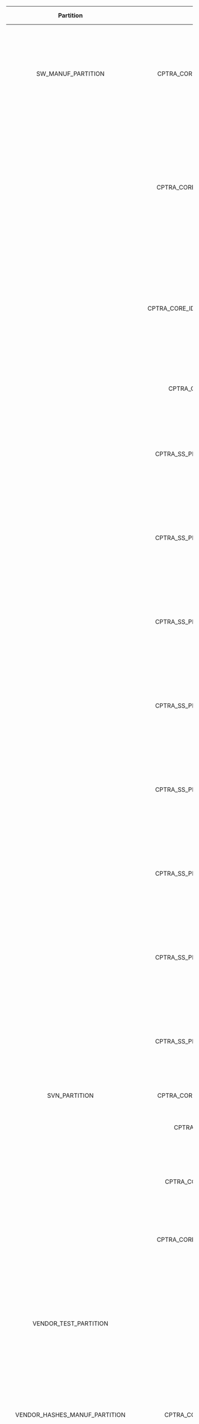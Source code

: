 <!--
DO NOT EDIT THIS FILE DIRECTLY.
It has been generated with ./tools/scripts/gen_fuse_ctrl_partitions/gen_fuse_ctrl_partitions.py
-->
|             Partition             |                    Item                     |  Size [B]  | Description                                                                                                                                                                           |
|:---------------------------------:|:-------------------------------------------:|:----------:|:--------------------------------------------------------------------------------------------------------------------------------------------------------------------------------------|
|        SW_MANUF_PARTITION         |      CPTRA_CORE_ANTI_ROLLBACK_DISABLE       |     1      | Disables anti-rollback support from Caliptra. For example, if a Platform RoT is managing FW storage and anti-rollback protection external to the SoC.                                 |
|                                   |     CPTRA_CORE_IDEVID_CERT_IDEVID_ATTR      |     96     | IDevID Certificate Generation Attributes. See IDevID certificate section. Caliptra only uses 352 bits. Integrator is not required to back the remaining 416 bits with physical fuses. |
|                                   |   CPTRA_CORE_IDEVID_MANUF_HSM_IDENTIFIER    |     16     | Spare bits for Vendor IDevID provisioner CA identifiers. Caliptra does not use these bits. Integrator is not required to back these with physical fuses.                              |
|                                   |         CPTRA_CORE_SOC_STEPPING_ID          |     2      | Identifier assigned by vendor to differentiate silicon steppings.                                                                                                                     |
|                                   |      CPTRA_SS_PROD_DEBUG_UNLOCK_PKS_0       |     48     | There are 8 different debug levels in production state. Thus, we need eight 384-bit locations for the hash of each of public key.                                                     |
|                                   |      CPTRA_SS_PROD_DEBUG_UNLOCK_PKS_1       |     48     | There are 8 different debug levels in production state. Thus, we need eight 384-bit locations for the hash of each of public key.                                                     |
|                                   |      CPTRA_SS_PROD_DEBUG_UNLOCK_PKS_2       |     48     | There are 8 different debug levels in production state. Thus, we need eight 384-bit locations for the hash of each of public key.                                                     |
|                                   |      CPTRA_SS_PROD_DEBUG_UNLOCK_PKS_3       |     48     | There are 8 different debug levels in production state. Thus, we need eight 384-bit locations for the hash of each of public key.                                                     |
|                                   |      CPTRA_SS_PROD_DEBUG_UNLOCK_PKS_4       |     48     | There are 8 different debug levels in production state. Thus, we need eight 384-bit locations for the hash of each of public key.                                                     |
|                                   |      CPTRA_SS_PROD_DEBUG_UNLOCK_PKS_5       |     48     | There are 8 different debug levels in production state. Thus, we need eight 384-bit locations for the hash of each of public key.                                                     |
|                                   |      CPTRA_SS_PROD_DEBUG_UNLOCK_PKS_6       |     48     | There are 8 different debug levels in production state. Thus, we need eight 384-bit locations for the hash of each of public key.                                                     |
|                                   |      CPTRA_SS_PROD_DEBUG_UNLOCK_PKS_7       |     48     | There are 8 different debug levels in production state. Thus, we need eight 384-bit locations for the hash of each of public key.                                                     |
|           SVN_PARTITION           |       CPTRA_CORE_FMC_KEY_MANIFEST_SVN       |     4      | FMC security version number.                                                                                                                                                          |
|                                   |           CPTRA_CORE_RUNTIME_SVN            |     16     | Runtime firmware security version number.                                                                                                                                             |
|                                   |         CPTRA_CORE_SOC_MANIFEST_SVN         |     16     | One-hot encoded value for the SOC authorization manifest minimum supported SVN.                                                                                                       |
|                                   |       CPTRA_CORE_SOC_MANIFEST_MAX_SVN       |     1      | Maximum value for the SOC authorization manifest SVN..                                                                                                                                |
|       VENDOR_TEST_PARTITION       |                 VENDOR_TEST                 |     32     | This is a partition used to test if FUSE programming is done accordingly. It has 14 32-bit vendor test write location and one 64-bit for their digest values.                         |
|   VENDOR_HASHES_MANUF_PARTITION   |         CPTRA_CORE_VENDOR_PK_HASH_0         |     48     | SHA384 hash of the Vendor ECDSA P384 and LMS or MLDSA Public Key Descriptors.                                                                                                         |
|                                   |          CPTRA_CORE_PQC_KEY_TYPE_0          |     1      | One-hot encoded selection of PQC key type for firmware validation. Bit 0 -> MLDSA, Bit 1 -> LMS.                                                                                      |
|   VENDOR_HASHES_PROD_PARTITION    |         CPTRA_CORE_VENDOR_PK_HASH_1         |     48     | SHA384 hash of the Vendor ECDSA P384 and LMS or MLDSA Public Key Descriptors.                                                                                                         |
|                                   |          CPTRA_CORE_PQC_KEY_TYPE_1          |     1      | One-hot encoded selection of PQC key type for firmware validation. Bit 0 -> MLDSA, Bit 1 -> LMS.                                                                                      |
|                                   |         CPTRA_CORE_VENDOR_PK_HASH_2         |     48     | SHA384 hash of the Vendor ECDSA P384 and LMS or MLDSA Public Key Descriptors.                                                                                                         |
|                                   |          CPTRA_CORE_PQC_KEY_TYPE_2          |     1      | One-hot encoded selection of PQC key type for firmware validation. Bit 0 -> MLDSA, Bit 1 -> LMS.                                                                                      |
|                                   |         CPTRA_CORE_VENDOR_PK_HASH_3         |     48     | SHA384 hash of the Vendor ECDSA P384 and LMS or MLDSA Public Key Descriptors.                                                                                                         |
|                                   |          CPTRA_CORE_PQC_KEY_TYPE_3          |     1      | One-hot encoded selection of PQC key type for firmware validation. Bit 0 -> MLDSA, Bit 1 -> LMS.                                                                                      |
|                                   |         CPTRA_CORE_VENDOR_PK_HASH_4         |     48     | SHA384 hash of the Vendor ECDSA P384 and LMS or MLDSA Public Key Descriptors.                                                                                                         |
|                                   |          CPTRA_CORE_PQC_KEY_TYPE_4          |     1      | One-hot encoded selection of PQC key type for firmware validation. Bit 0 -> MLDSA, Bit 1 -> LMS.                                                                                      |
|                                   |         CPTRA_CORE_VENDOR_PK_HASH_5         |     48     | SHA384 hash of the Vendor ECDSA P384 and LMS or MLDSA Public Key Descriptors.                                                                                                         |
|                                   |          CPTRA_CORE_PQC_KEY_TYPE_5          |     1      | One-hot encoded selection of PQC key type for firmware validation. Bit 0 -> MLDSA, Bit 1 -> LMS.                                                                                      |
|                                   |         CPTRA_CORE_VENDOR_PK_HASH_6         |     48     | SHA384 hash of the Vendor ECDSA P384 and LMS or MLDSA Public Key Descriptors.                                                                                                         |
|                                   |          CPTRA_CORE_PQC_KEY_TYPE_6          |     1      | One-hot encoded selection of PQC key type for firmware validation. Bit 0 -> MLDSA, Bit 1 -> LMS.                                                                                      |
|                                   |         CPTRA_CORE_VENDOR_PK_HASH_7         |     48     | SHA384 hash of the Vendor ECDSA P384 and LMS or MLDSA Public Key Descriptors.                                                                                                         |
|                                   |          CPTRA_CORE_PQC_KEY_TYPE_7          |     1      | One-hot encoded selection of PQC key type for firmware validation. Bit 0 -> MLDSA, Bit 1 -> LMS.                                                                                      |
|                                   |         CPTRA_CORE_VENDOR_PK_HASH_8         |     48     | SHA384 hash of the Vendor ECDSA P384 and LMS or MLDSA Public Key Descriptors.                                                                                                         |
|                                   |          CPTRA_CORE_PQC_KEY_TYPE_8          |     1      | One-hot encoded selection of PQC key type for firmware validation. Bit 0 -> MLDSA, Bit 1 -> LMS.                                                                                      |
|                                   |         CPTRA_CORE_VENDOR_PK_HASH_9         |     48     | SHA384 hash of the Vendor ECDSA P384 and LMS or MLDSA Public Key Descriptors.                                                                                                         |
|                                   |          CPTRA_CORE_PQC_KEY_TYPE_9          |     1      | One-hot encoded selection of PQC key type for firmware validation. Bit 0 -> MLDSA, Bit 1 -> LMS.                                                                                      |
|                                   |        CPTRA_CORE_VENDOR_PK_HASH_10         |     48     | SHA384 hash of the Vendor ECDSA P384 and LMS or MLDSA Public Key Descriptors.                                                                                                         |
|                                   |         CPTRA_CORE_PQC_KEY_TYPE_10          |     1      | One-hot encoded selection of PQC key type for firmware validation. Bit 0 -> MLDSA, Bit 1 -> LMS.                                                                                      |
|                                   |        CPTRA_CORE_VENDOR_PK_HASH_11         |     48     | SHA384 hash of the Vendor ECDSA P384 and LMS or MLDSA Public Key Descriptors.                                                                                                         |
|                                   |         CPTRA_CORE_PQC_KEY_TYPE_11          |     1      | One-hot encoded selection of PQC key type for firmware validation. Bit 0 -> MLDSA, Bit 1 -> LMS.                                                                                      |
|                                   |        CPTRA_CORE_VENDOR_PK_HASH_12         |     48     | SHA384 hash of the Vendor ECDSA P384 and LMS or MLDSA Public Key Descriptors.                                                                                                         |
|                                   |         CPTRA_CORE_PQC_KEY_TYPE_12          |     1      | One-hot encoded selection of PQC key type for firmware validation. Bit 0 -> MLDSA, Bit 1 -> LMS.                                                                                      |
|                                   |        CPTRA_CORE_VENDOR_PK_HASH_13         |     48     | SHA384 hash of the Vendor ECDSA P384 and LMS or MLDSA Public Key Descriptors.                                                                                                         |
|                                   |         CPTRA_CORE_PQC_KEY_TYPE_13          |     1      | One-hot encoded selection of PQC key type for firmware validation. Bit 0 -> MLDSA, Bit 1 -> LMS.                                                                                      |
|                                   |        CPTRA_CORE_VENDOR_PK_HASH_14         |     48     | SHA384 hash of the Vendor ECDSA P384 and LMS or MLDSA Public Key Descriptors.                                                                                                         |
|                                   |         CPTRA_CORE_PQC_KEY_TYPE_14          |     1      | One-hot encoded selection of PQC key type for firmware validation. Bit 0 -> MLDSA, Bit 1 -> LMS.                                                                                      |
|                                   |        CPTRA_CORE_VENDOR_PK_HASH_15         |     48     | SHA384 hash of the Vendor ECDSA P384 and LMS or MLDSA Public Key Descriptors.                                                                                                         |
|                                   |         CPTRA_CORE_PQC_KEY_TYPE_15          |     1      | One-hot encoded selection of PQC key type for firmware validation. Bit 0 -> MLDSA, Bit 1 -> LMS.                                                                                      |
|                                   |       CPTRA_CORE_VENDOR_PK_HASH_VALID       |     2      | Once a key is marked valid, anything above should not be able to be written (essentially a volatile lock should be implemented on higher order bits).                                 |
| VENDOR_REVOCATIONS_PROD_PARTITION |         CPTRA_CORE_ECC_REVOCATION_0         |     1      | One-hot encoded list of revoked Vendor ECDSA P384 Public Keys (up to 4 keys).                                                                                                         |
|                                   |         CPTRA_CORE_LMS_REVOCATION_0         |     4      | One-hot encoded list of revoked Vendor LMS Public Keys (up to 32 keys).                                                                                                               |
|                                   |        CPTRA_CORE_MLDSA_REVOCATION_0        |     4      | One-hot encoded list of revoked Vendor MLDSA Public Keys (up to 4 keys).                                                                                                              |
|                                   |         CPTRA_CORE_ECC_REVOCATION_1         |     1      | One-hot encoded list of revoked Vendor ECDSA P384 Public Keys (up to 4 keys).                                                                                                         |
|                                   |         CPTRA_CORE_LMS_REVOCATION_1         |     4      | One-hot encoded list of revoked Vendor LMS Public Keys (up to 32 keys).                                                                                                               |
|                                   |        CPTRA_CORE_MLDSA_REVOCATION_1        |     4      | One-hot encoded list of revoked Vendor MLDSA Public Keys (up to 4 keys).                                                                                                              |
|                                   |         CPTRA_CORE_ECC_REVOCATION_2         |     1      | One-hot encoded list of revoked Vendor ECDSA P384 Public Keys (up to 4 keys).                                                                                                         |
|                                   |         CPTRA_CORE_LMS_REVOCATION_2         |     4      | One-hot encoded list of revoked Vendor LMS Public Keys (up to 32 keys).                                                                                                               |
|                                   |        CPTRA_CORE_MLDSA_REVOCATION_2        |     4      | One-hot encoded list of revoked Vendor MLDSA Public Keys (up to 4 keys).                                                                                                              |
|                                   |         CPTRA_CORE_ECC_REVOCATION_3         |     1      | One-hot encoded list of revoked Vendor ECDSA P384 Public Keys (up to 4 keys).                                                                                                         |
|                                   |         CPTRA_CORE_LMS_REVOCATION_3         |     4      | One-hot encoded list of revoked Vendor LMS Public Keys (up to 32 keys).                                                                                                               |
|                                   |        CPTRA_CORE_MLDSA_REVOCATION_3        |     4      | One-hot encoded list of revoked Vendor MLDSA Public Keys (up to 4 keys).                                                                                                              |
|                                   |         CPTRA_CORE_ECC_REVOCATION_4         |     1      | One-hot encoded list of revoked Vendor ECDSA P384 Public Keys (up to 4 keys).                                                                                                         |
|                                   |         CPTRA_CORE_LMS_REVOCATION_4         |     4      | One-hot encoded list of revoked Vendor LMS Public Keys (up to 32 keys).                                                                                                               |
|                                   |        CPTRA_CORE_MLDSA_REVOCATION_4        |     4      | One-hot encoded list of revoked Vendor MLDSA Public Keys (up to 4 keys).                                                                                                              |
|                                   |         CPTRA_CORE_ECC_REVOCATION_5         |     1      | One-hot encoded list of revoked Vendor ECDSA P384 Public Keys (up to 4 keys).                                                                                                         |
|                                   |         CPTRA_CORE_LMS_REVOCATION_5         |     4      | One-hot encoded list of revoked Vendor LMS Public Keys (up to 32 keys).                                                                                                               |
|                                   |        CPTRA_CORE_MLDSA_REVOCATION_5        |     4      | One-hot encoded list of revoked Vendor MLDSA Public Keys (up to 4 keys).                                                                                                              |
|                                   |         CPTRA_CORE_ECC_REVOCATION_6         |     1      | One-hot encoded list of revoked Vendor ECDSA P384 Public Keys (up to 4 keys).                                                                                                         |
|                                   |         CPTRA_CORE_LMS_REVOCATION_6         |     4      | One-hot encoded list of revoked Vendor LMS Public Keys (up to 32 keys).                                                                                                               |
|                                   |        CPTRA_CORE_MLDSA_REVOCATION_6        |     4      | One-hot encoded list of revoked Vendor MLDSA Public Keys (up to 4 keys).                                                                                                              |
|                                   |         CPTRA_CORE_ECC_REVOCATION_7         |     1      | One-hot encoded list of revoked Vendor ECDSA P384 Public Keys (up to 4 keys).                                                                                                         |
|                                   |         CPTRA_CORE_LMS_REVOCATION_7         |     4      | One-hot encoded list of revoked Vendor LMS Public Keys (up to 32 keys).                                                                                                               |
|                                   |        CPTRA_CORE_MLDSA_REVOCATION_7        |     4      | One-hot encoded list of revoked Vendor MLDSA Public Keys (up to 4 keys).                                                                                                              |
|                                   |         CPTRA_CORE_ECC_REVOCATION_8         |     1      | One-hot encoded list of revoked Vendor ECDSA P384 Public Keys (up to 4 keys).                                                                                                         |
|                                   |         CPTRA_CORE_LMS_REVOCATION_8         |     4      | One-hot encoded list of revoked Vendor LMS Public Keys (up to 32 keys).                                                                                                               |
|                                   |        CPTRA_CORE_MLDSA_REVOCATION_8        |     4      | One-hot encoded list of revoked Vendor MLDSA Public Keys (up to 4 keys).                                                                                                              |
|                                   |         CPTRA_CORE_ECC_REVOCATION_9         |     1      | One-hot encoded list of revoked Vendor ECDSA P384 Public Keys (up to 4 keys).                                                                                                         |
|                                   |         CPTRA_CORE_LMS_REVOCATION_9         |     4      | One-hot encoded list of revoked Vendor LMS Public Keys (up to 32 keys).                                                                                                               |
|                                   |        CPTRA_CORE_MLDSA_REVOCATION_9        |     4      | One-hot encoded list of revoked Vendor MLDSA Public Keys (up to 4 keys).                                                                                                              |
|                                   |        CPTRA_CORE_ECC_REVOCATION_10         |     1      | One-hot encoded list of revoked Vendor ECDSA P384 Public Keys (up to 4 keys).                                                                                                         |
|                                   |        CPTRA_CORE_LMS_REVOCATION_10         |     4      | One-hot encoded list of revoked Vendor LMS Public Keys (up to 32 keys).                                                                                                               |
|                                   |       CPTRA_CORE_MLDSA_REVOCATION_10        |     4      | One-hot encoded list of revoked Vendor MLDSA Public Keys (up to 4 keys).                                                                                                              |
|                                   |        CPTRA_CORE_ECC_REVOCATION_11         |     1      | One-hot encoded list of revoked Vendor ECDSA P384 Public Keys (up to 4 keys).                                                                                                         |
|                                   |        CPTRA_CORE_LMS_REVOCATION_11         |     4      | One-hot encoded list of revoked Vendor LMS Public Keys (up to 32 keys).                                                                                                               |
|                                   |       CPTRA_CORE_MLDSA_REVOCATION_11        |     4      | One-hot encoded list of revoked Vendor MLDSA Public Keys (up to 4 keys).                                                                                                              |
|                                   |        CPTRA_CORE_ECC_REVOCATION_12         |     1      | One-hot encoded list of revoked Vendor ECDSA P384 Public Keys (up to 4 keys).                                                                                                         |
|                                   |        CPTRA_CORE_LMS_REVOCATION_12         |     4      | One-hot encoded list of revoked Vendor LMS Public Keys (up to 32 keys).                                                                                                               |
|                                   |       CPTRA_CORE_MLDSA_REVOCATION_12        |     4      | One-hot encoded list of revoked Vendor MLDSA Public Keys (up to 4 keys).                                                                                                              |
|                                   |        CPTRA_CORE_ECC_REVOCATION_13         |     1      | One-hot encoded list of revoked Vendor ECDSA P384 Public Keys (up to 4 keys).                                                                                                         |
|                                   |        CPTRA_CORE_LMS_REVOCATION_13         |     4      | One-hot encoded list of revoked Vendor LMS Public Keys (up to 32 keys).                                                                                                               |
|                                   |       CPTRA_CORE_MLDSA_REVOCATION_13        |     4      | One-hot encoded list of revoked Vendor MLDSA Public Keys (up to 4 keys).                                                                                                              |
|                                   |        CPTRA_CORE_ECC_REVOCATION_14         |     1      | One-hot encoded list of revoked Vendor ECDSA P384 Public Keys (up to 4 keys).                                                                                                         |
|                                   |        CPTRA_CORE_LMS_REVOCATION_14         |     4      | One-hot encoded list of revoked Vendor LMS Public Keys (up to 32 keys).                                                                                                               |
|                                   |       CPTRA_CORE_MLDSA_REVOCATION_14        |     4      | One-hot encoded list of revoked Vendor MLDSA Public Keys (up to 4 keys).                                                                                                              |
|                                   |        CPTRA_CORE_ECC_REVOCATION_15         |     1      | One-hot encoded list of revoked Vendor ECDSA P384 Public Keys (up to 4 keys).                                                                                                         |
|                                   |        CPTRA_CORE_LMS_REVOCATION_15         |     4      | One-hot encoded list of revoked Vendor LMS Public Keys (up to 32 keys).                                                                                                               |
|                                   |       CPTRA_CORE_MLDSA_REVOCATION_15        |     4      | One-hot encoded list of revoked Vendor MLDSA Public Keys (up to 4 keys).                                                                                                              |
| VENDOR_NON_SECRET_PROD_PARTITION  | CPTRA_SS_VENDOR_SPECIFIC_NON_SECRET_FUSE_0  |     32     | Vendor-specific non-secret fuse 0.                                                                                                                                                    |
|                                   | CPTRA_SS_VENDOR_SPECIFIC_NON_SECRET_FUSE_1  |     32     | Vendor-specific non-secret fuse 1.                                                                                                                                                    |
|                                   | CPTRA_SS_VENDOR_SPECIFIC_NON_SECRET_FUSE_2  |     32     | Vendor-specific non-secret fuse 2.                                                                                                                                                    |
|                                   | CPTRA_SS_VENDOR_SPECIFIC_NON_SECRET_FUSE_3  |     32     | Vendor-specific non-secret fuse 3.                                                                                                                                                    |
|                                   | CPTRA_SS_VENDOR_SPECIFIC_NON_SECRET_FUSE_4  |     32     | Vendor-specific non-secret fuse 4.                                                                                                                                                    |
|                                   | CPTRA_SS_VENDOR_SPECIFIC_NON_SECRET_FUSE_5  |     32     | Vendor-specific non-secret fuse 5.                                                                                                                                                    |
|                                   | CPTRA_SS_VENDOR_SPECIFIC_NON_SECRET_FUSE_6  |     32     | Vendor-specific non-secret fuse 6.                                                                                                                                                    |
|                                   | CPTRA_SS_VENDOR_SPECIFIC_NON_SECRET_FUSE_7  |     32     | Vendor-specific non-secret fuse 7.                                                                                                                                                    |
|                                   | CPTRA_SS_VENDOR_SPECIFIC_NON_SECRET_FUSE_8  |     32     | Vendor-specific non-secret fuse 8.                                                                                                                                                    |
|                                   | CPTRA_SS_VENDOR_SPECIFIC_NON_SECRET_FUSE_9  |     32     | Vendor-specific non-secret fuse 9.                                                                                                                                                    |
|                                   | CPTRA_SS_VENDOR_SPECIFIC_NON_SECRET_FUSE_10 |     32     | Vendor-specific non-secret fuse 10.                                                                                                                                                   |
|                                   | CPTRA_SS_VENDOR_SPECIFIC_NON_SECRET_FUSE_11 |     32     | Vendor-specific non-secret fuse 11.                                                                                                                                                   |
|                                   | CPTRA_SS_VENDOR_SPECIFIC_NON_SECRET_FUSE_12 |     32     | Vendor-specific non-secret fuse 12.                                                                                                                                                   |
|                                   | CPTRA_SS_VENDOR_SPECIFIC_NON_SECRET_FUSE_13 |     32     | Vendor-specific non-secret fuse 13.                                                                                                                                                   |
|                                   | CPTRA_SS_VENDOR_SPECIFIC_NON_SECRET_FUSE_14 |     32     | Vendor-specific non-secret fuse 14.                                                                                                                                                   |
|                                   | CPTRA_SS_VENDOR_SPECIFIC_NON_SECRET_FUSE_15 |     32     | Vendor-specific non-secret fuse 15.                                                                                                                                                   |
